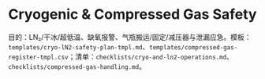 # Cryogenic & Compressed Gas Safety

目的：LN₂/干冰/超低温、缺氧报警、气瓶搬运/固定/减压器与泄漏应急。模板：`templates/cryo-lN2-safety-plan-tmpl.md`、`templates/compressed-gas-register-tmpl.csv`；清单：`checklists/cryo-and-ln2-operations.md`、`checklists/compressed-gas-handling.md`。
